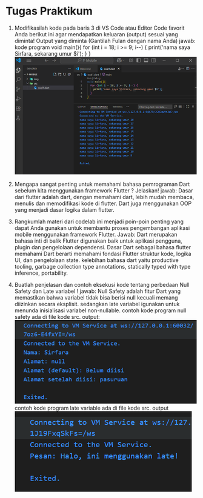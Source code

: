 ﻿# Tugas Praktikum

1. Modifikasilah kode pada baris 3 di VS Code atau Editor Code favorit Anda berikut ini agar mendapatkan keluaran (output) sesuai yang diminta! Output yang diminta (Gantilah Fulan dengan nama Anda) 
jawab:
kode program 
void main(){
  for (int i = 18; i >= 9; i--) {
    print('nama saya Sirfara, sekarang umur $i');
  }
}
![no1](codelab26_dar/img/no1.png)

3. Mengapa sangat penting untuk memahami bahasa pemrograman Dart sebelum kita menggunakan framework Flutter ? Jelaskan!
jawab: Dasar dari flutter adalah dart, dengan memahami dart, lebih mudah membaca, menulis dan memodifikasi kode di flutter. Dart juga menggunakan OOP yang menjadi dasar logika dalam flutter.

4. Rangkumlah materi dari codelab ini menjadi poin-poin penting yang dapat Anda gunakan untuk membantu proses pengembangan aplikasi mobile menggunakan framework Flutter.
Jawab: Dart merupakan bahasa inti di balik Flutter digunakan baik untuk aplikasi pengguna, plugin dan pengelolaan dependensi. Dasar Dart sebagai bahasa flutter memahami Dart berarti memahami fondasi Flutter struktur kode, logika UI, dan pengelolaan state. kelebihan bahasa dart yaitu productive tooling, garbage collection type annotations, statically typed with type inference, portability.

5. Buatlah penjelasan dan contoh eksekusi kode tentang perbedaan Null Safety dan Late variabel !
jawab: Null Safety adalah fitur Dart yang memastikan bahwa variabel tidak bisa berisi null kecuali memang diizinkan secara eksplisit. sedangkan late variabel igunakan untuk menunda inisialisasi variabel non-nullable. 
contoh kode program null safety ada di file kode src.
output:
![gambar2](codelab26_dar/img/gambar2.png) contoh kode program late variable ada di file kode src. output 
![latevariable](codelab26_dar/img/latevariable.png)

